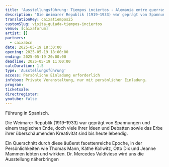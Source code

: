 ```yaml
---
title: 'Ausstellungsführung: Tiempos inciertos - Alemania entre guerras'
description: 'Die Weimarer Republik (1919–1933) war geprägt von Spannungen und einem tragischen Ende, doch viele ihrer Ideen und Debatten sowie das Erbe ihrer überschäumenden Kreativität sind bis heute lebendig.'
translationKey: caixatiempos25
customSlug: visita-guiada-tiempos-inciertos
venue: [caixaforum]
artist: []
partners:
  - caixabcn
date: 2025-05-19 18:30:00
opening: 2025-05-19 18:00:00
ending: 2025-05-19 20:00:00
deadline: 2025-05-19 11:00:00
calcDuration: 1.5
type: 'Ausstellungsführung'
access: Persönliche Einladung erforderlich
infobox: Private Veranstaltung, nur mit persönlicher Einladung.
program:
ticketsale:
directregister:
youtube: false
---
```


Führung in Spanisch.

Die Weimarer Republik (1919–1933) war geprägt von Spannungen und einem tragischen Ende, doch viele ihrer Ideen und Debatten sowie das Erbe ihrer überschäumenden Kreativität sind bis heute lebendig.

Ein Querschnitt durch diese äußerst facettenreiche Epoche, in der Persönlichkeiten wie Thomas Mann, Käthe Kollwitz, Otto Dix und Jeanne Mammen lebten und wirkten. Dr. Mercedes Valdivieso wird uns die Ausstellung näherbringen
